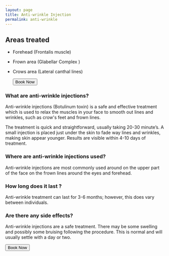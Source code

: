 ```yaml
---
layout: page
title: Anti-wrinkle Injection
permalink: anti-wrinkle
---
```



## Areas treated 

- Forehead (Frontalis muscle) 
- Frown area (Glabellar Complex )
- Crows area (Lateral canthal lines) 


  <a href="/book"><button class="btn">Book Now</button></a>


### What are anti-wrinkle injections?

Anti-wrinkle injections (Botulinum toxin) is a safe and effective treatment which is used to relax the muscles in your face to smooth out lines and wrinkles, such as crow's feet and frown lines. 

The treatment is quick and straightforward, usually taking 20-30 minute’s. A small injection is placed just under the skin to fade way lines and wrinkles, making skin appear younger. Results are visible within 4-10 days of treatment.

### Where are anti-wrinkle injections used?
Anti-wrinkle injections  are most commonly used around on the upper part of the face on the frown lines around the eyes and forehead. 

### How long does it last ?
Anti-wrinkle treatment can last for 3-6 months; however, this does vary between individuals.   

### Are there any side effects?
Anti-wrinkle injections  are a safe treatment. There may be some swelling and possibly some bruising following the procedure. This is normal and will usually settle with a day or two. 

  <a href="/book"><button class="btn">Book Now</button></a>
